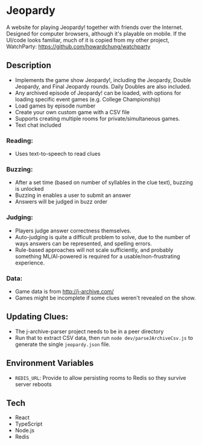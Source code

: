 # Jeopardy

A website for playing Jeopardy! together with friends over the Internet. Designed for computer browsers, although it's playable on mobile. If the UI/code looks familiar, much of it is copied from my other project, WatchParty: https://github.com/howardchung/watchparty

## Description

- Implements the game show Jeopardy!, including the Jeopardy, Double Jeopardy, and Final Jeopardy rounds. Daily Doubles are also included.
- Any archived episode of Jeopardy! can be loaded, with options for loading specific event games (e.g. College Championship)
- Load games by episode number
- Create your own custom game with a CSV file
- Supports creating multiple rooms for private/simultaneous games.
- Text chat included

### Reading:

- Uses text-to-speech to read clues

### Buzzing:

- After a set time (based on number of syllables in the clue text), buzzing is unlocked
- Buzzing in enables a user to submit an answer
- Answers will be judged in buzz order

### Judging:

- Players judge answer correctness themselves.
- Auto-judging is quite a difficult problem to solve, due to the number of ways answers can be represented, and spelling errors.
- Rule-based approaches will not scale sufficiently, and probably something ML/AI-powered is required for a usable/non-frustrating experience.

### Data:

- Game data is from http://j-archive.com/
- Games might be incomplete if some clues weren't revealed on the show.

## Updating Clues:

- The j-archive-parser project needs to be in a peer directory
- Run that to extract CSV data, then run `node dev/parseJArchiveCsv.js` to generate the single `jeopardy.json` file.

## Environment Variables

- `REDIS_URL`: Provide to allow persisting rooms to Redis so they survive server reboots

## Tech

- React
- TypeScript
- Node.js
- Redis

